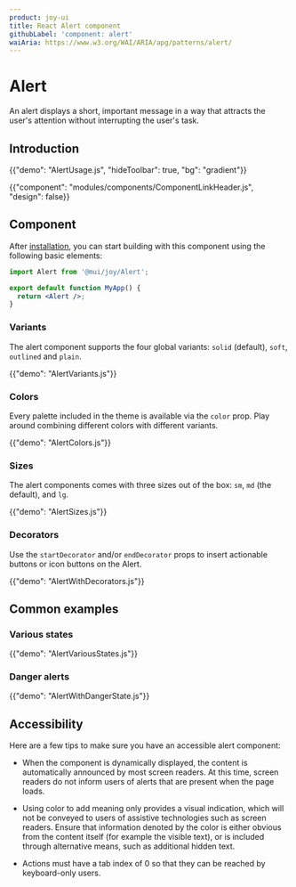 ```yaml
---
product: joy-ui
title: React Alert component
githubLabel: 'component: alert'
waiAria: https://www.w3.org/WAI/ARIA/apg/patterns/alert/
---
```


# Alert

<p class="description">An alert displays a short, important message in a way that attracts the user's attention without interrupting the user's task.</p>

## Introduction

{{"demo": "AlertUsage.js", "hideToolbar": true, "bg": "gradient"}}

{{"component": "modules/components/ComponentLinkHeader.js", "design": false}}

## Component

After [installation](/joy-ui/getting-started/installation/), you can start building with this component using the following basic elements:

```jsx
import Alert from '@mui/joy/Alert';

export default function MyApp() {
  return <Alert />;
}
```

### Variants

The alert component supports the four global variants: `solid` (default), `soft`, `outlined` and `plain`.

{{"demo": "AlertVariants.js"}}

### Colors

Every palette included in the theme is available via the `color` prop.
Play around combining different colors with different variants.

{{"demo": "AlertColors.js"}}

### Sizes

The alert components comes with three sizes out of the box: `sm`, `md` (the default), and `lg`.

{{"demo": "AlertSizes.js"}}

### Decorators

Use the `startDecorator` and/or `endDecorator` props to insert actionable buttons or icon buttons on the Alert.

{{"demo": "AlertWithDecorators.js"}}

## Common examples

### Various states

{{"demo": "AlertVariousStates.js"}}

### Danger alerts

{{"demo": "AlertWithDangerState.js"}}

## Accessibility

Here are a few tips to make sure you have an accessible alert component:

- When the component is dynamically displayed, the content is automatically announced by most screen readers.
  At this time, screen readers do not inform users of alerts that are present when the page loads.

- Using color to add meaning only provides a visual indication, which will not be conveyed to users of assistive technologies such as screen readers.
  Ensure that information denoted by the color is either obvious from the content itself (for example the visible text), or is included through alternative means, such as additional hidden text.

- Actions must have a tab index of 0 so that they can be reached by keyboard-only users.
